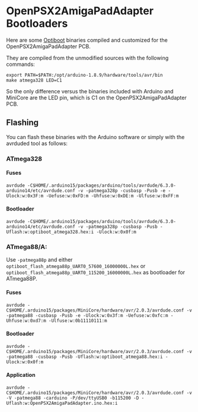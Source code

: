 # OpenPSX2AmigaPadAdapter Bootloaders

Here are some [Optiboot](https://github.com/Optiboot/optiboot) binaries compiled and customized for the OpenPSX2AmigaPadAdapter PCB.

They are compiled from the unmodified sources with the following commands:

```
export PATH=$PATH:/opt/arduino-1.8.9/hardware/tools/avr/bin
make atmega328 LED=C1
```

So the only difference versus the binaries included with Arduino and MiniCore are the LED pin, which is C1 on the OpenPSX2AmigaPadAdapter PCB.

## Flashing
You can flash these binaries with the Arduino software or simply with the avrduded tool as follows:

### ATmega328
#### Fuses
```
avrdude -C$HOME/.arduino15/packages/arduino/tools/avrdude/6.3.0-arduino14/etc/avrdude.conf -v -patmega328p -cusbasp -Pusb -e -Ulock:w:0x3F:m -Uefuse:w:0xFD:m -Uhfuse:w:0xDE:m -Ulfuse:w:0xFF:m
```

#### Bootloader
```
avrdude -C$HOME/.arduino15/packages/arduino/tools/avrdude/6.3.0-arduino14/etc/avrdude.conf -v -patmega328p -cusbasp -Pusb -Uflash:w:optiboot_atmega328.hex:i -Ulock:w:0x0f:m
```

### ATmega88/A:
Use `-patmega88p` and either `optiboot_flash_atmega88p_UART0_57600_16000000L.hex` or `optiboot_flash_atmega88p_UART0_115200_16000000L.hex` as bootloader for ATmega88P.

#### Fuses
```
avrdude -C$HOME/.arduino15/packages/MiniCore/hardware/avr/2.0.3/avrdude.conf -v -patmega88 -cusbasp -Pusb -e -Ulock:w:0x3f:m -Uefuse:w:0xfc:m -Uhfuse:w:0xd7:m -Ulfuse:w:0b11110111:m
```

#### Bootloader
```
avrdude -C$HOME/.arduino15/packages/MiniCore/hardware/avr/2.0.3/avrdude.conf -v -patmega88 -cusbasp -Pusb -Uflash:w:optiboot_atmega88.hex:i -Ulock:w:0x0f:m
```

#### Application
```
avrdude -C$HOME/.arduino15/packages/MiniCore/hardware/avr/2.0.3/avrdude.conf -v -V -patmega88 -carduino -P/dev/ttyUSB0 -b115200 -D -Uflash:w:OpenPSX2AmigaPadAdapter.ino.hex:i 
```
